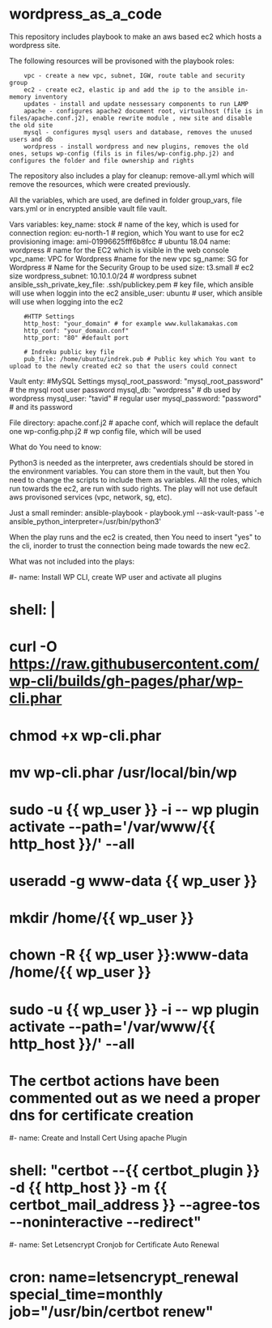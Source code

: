 # wordpress_as_a_code

This repository includes playbook to make an aws based ec2 which hosts a wordpress site. 

The following resources will be provisoned with the playbook roles:

		vpc - create a new vpc, subnet, IGW, route table and security group
		ec2 - create ec2, elastic ip and add the ip to the ansible in-memory inventory
		updates - install and update nessessary components to run LAMP
		apache - configures apache2 document root, virtualhost (file is in files/apache.conf.j2), enable rewrite module , new site and disable the old site
		mysql - configures mysql users and database, removes the unused users and db
		wordpress - install wordpress and new plugins, removes the old ones, setups wp-config (fils is in files/wp-config.php.j2) and configures the folder and file ownership and rights
		
The repository also includes a play for cleanup: remove-all.yml which will remove the resources, which were created previously.

All the variables, which are used, are defined in folder group_vars, file vars.yml or in encrypted ansible vault file vault.

Vars variables:
		key_name: stock # name of the key, which is used for connection
		region: eu-north-1 # region, which You want to use for ec2 provisioning
		image: ami-01996625fff6b8fcc # ubuntu 18.04
		name: wordpress # name for the EC2 which is visible in the web console
		vpc_name: VPC for Wordpress #name for the new vpc
		sg_name: SG for Wordpress # Name for the Security Group to be used
		size: t3.small # ec2 size
		wordpress_subnet: 10.10.1.0/24 # wordpress subnet
		ansible_ssh_private_key_file: .ssh/publickey.pem  # key file, which ansible will use when loggin into the ec2
		ansible_user: ubuntu  # user, which ansible will use when logging into the ec2

		#HTTP Settings
		http_host: "your_domain" # for example www.kullakamakas.com
		http_conf: "your_domain.conf"
		http_port: "80" #default port

		# Indreku public key file
		pub_file: /home/ubuntu/indrek.pub # Public key which You want to upload to the newly created ec2 so that the users could connect
	
Vault enty:
		#MySQL Settings
		mysql_root_password: "mysql_root_password" # the mysql root user password
		mysql_db: "wordpress" # db used by wordpress
		mysql_user: "tavid" # regular user
		mysql_password: "password" # and its password

	
File directory:
		apache.conf.j2 # apache conf, which will replace the default one
		wp-config.php.j2 # wp config file, which will be used

What do You need to know:

Python3 is needed as the interpreter, aws credentials should be stored in
the environment variables. You can store them in the vault, but then You
need to change the scripts to include them as variables. 
All the roles,
which run towards the ec2, are run with sudo rights. 
The play will not use
default aws provisoned services (vpc, network, sg, etc).	

Just a small reminder:
ansible-playbook - playbook.yml --ask-vault-pass '-e ansible_python_interpreter=/usr/bin/python3'

When the play runs and the ec2 is created, then You need to insert "yes" to the cli, inorder to trust the connection being made towards the new ec2.


What was not included into the plays:

#- name: Install WP CLI, create WP user and activate all plugins
#  shell: |
#    curl -O https://raw.githubusercontent.com/wp-cli/builds/gh-pages/phar/wp-cli.phar
#    chmod +x wp-cli.phar
#    mv wp-cli.phar /usr/local/bin/wp
#    sudo -u {{ wp_user }} -i -- wp plugin activate --path='/var/www/{{ http_host }}/' --all
#    useradd -g www-data {{ wp_user }}
#    mkdir /home/{{ wp_user }}
#    chown -R {{ wp_user }}:www-data /home/{{ wp_user }}
#    sudo -u {{ wp_user }} -i -- wp plugin activate --path='/var/www/{{ http_host }}/' --all

# The certbot actions have been commented out as we need a proper dns for certificate creation
#- name: Create and Install Cert Using apache Plugin
#  shell: "certbot --{{ certbot_plugin }} -d {{ http_host }} -m {{ certbot_mail_address }} --agree-tos --noninteractive --redirect"

#- name: Set Letsencrypt Cronjob for Certificate Auto Renewal
#  cron: name=letsencrypt_renewal special_time=monthly job="/usr/bin/certbot renew"